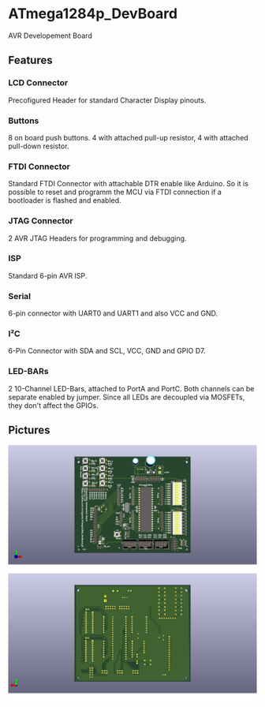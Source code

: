 # ATmega1284p_DevBoard
AVR Developement Board
## Features
### LCD Connector
Precofigured Header for standard Character Display pinouts.
### Buttons
8 on board push buttons. 4 with attached pull-up resistor, 4 with
attached pull-down resistor.
### FTDI Connector
Standard FTDI Connector with attachable DTR enable like Arduino. 
So it is possible to reset and programm the MCU via FTDI connection
if a bootloader is flashed and enabled.
### JTAG Connector
2 AVR JTAG Headers for programming and debugging.
### ISP
Standard 6-pin AVR ISP.
### Serial
6-pin connector with UART0 and UART1 and also VCC and GND.
### I²C
6-Pin Connector with SDA and SCL, VCC, GND and GPIO D7.
### LED-BARs
2 10-Channel LED-Bars, attached to PortA and PortC. 
Both channels can be separate enabled by jumper. Since all
LEDs are decoupled via MOSFETs, they don't affect the GPIOs.

## Pictures
![front view](pix/pcb_front.png)
![back view](pix/pcb_back.png)
